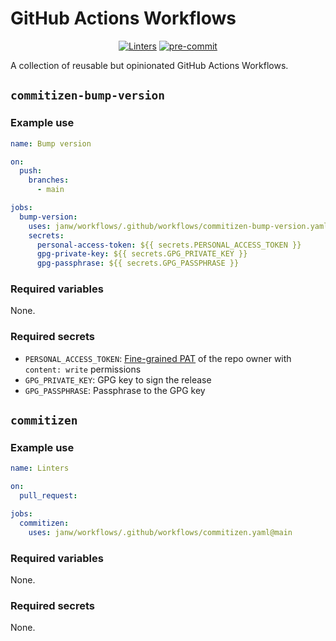 # GitHub Actions Workflows

<!-- markdownlint-disable MD033 MD013 -->
<div align="center">

[![Linters](https://github.com/janw/workflows/actions/workflows/.local.linters.yaml/badge.svg)](https://github.com/janw/workflows/actions/workflows/.local.linters.yaml)
[![pre-commit](https://img.shields.io/badge/-pre--commit-f8b424?logo=pre-commit&labelColor=grey)](https://github.com/pre-commit/pre-commit)

</div>

A collection of reusable but opinionated GitHub Actions Workflows.

## `commitizen-bump-version`

### Example use

```yaml
name: Bump version

on:
  push:
    branches:
      - main

jobs:
  bump-version:
    uses: janw/workflows/.github/workflows/commitizen-bump-version.yaml@main
    secrets:
      personal-access-token: ${{ secrets.PERSONAL_ACCESS_TOKEN }}
      gpg-private-key: ${{ secrets.GPG_PRIVATE_KEY }}
      gpg-passphrase: ${{ secrets.GPG_PASSPHRASE }}
```

### Required variables

None.

### Required secrets

* `PERSONAL_ACCESS_TOKEN`: [Fine-grained PAT](https://github.com/settings/tokens?type=beta) of the repo owner with `content: write` permissions
* `GPG_PRIVATE_KEY`: GPG key to sign the release
* `GPG_PASSPHRASE`: Passphrase to the GPG key

## `commitizen`

### Example use

```yaml
name: Linters

on:
  pull_request:

jobs:
  commitizen:
    uses: janw/workflows/.github/workflows/commitizen.yaml@main
```

### Required variables

None.

### Required secrets

None.
